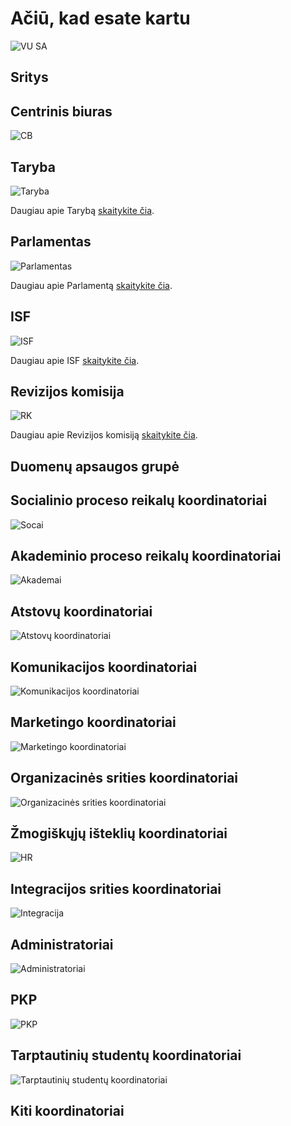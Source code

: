 # Ačiū, kad esate kartu

<script setup lang="ts">
import { teamPhotos, biuras, socai, akademai, atstovai, kom, org, mark, hr, integration, admin, pkp, intl, other, dag } from '../data/bendruomene'
import TeamAvatarLayout from '../components/TeamAvatarLayout.vue'
import PhotoGrid from '../components/PhotoGrid.vue'
</script>

![VU SA](../public/img/bendros-nuotraukos/VU-SA.jpg)

## Sritys

<PhotoGrid :photos="teamPhotos" />

## Centrinis biuras

![CB](../public/img/bendros-nuotraukos/Biuras2.jpg)

<TeamAvatarLayout :members="biuras" />

## Taryba

![Taryba](../public/img/bendros-nuotraukos/Taryba.jpg)

Daugiau apie Tarybą [skaitykite čia](/vu-sa/taryba.md).

## Parlamentas

![Parlamentas](../public/img/bendros-nuotraukos/Parlamentas.jpg)

Daugiau apie Parlamentą [skaitykite čia](/vu-sa/parlamentas.md).

## ISF

![ISF](../public/img/bendros-nuotraukos/ISF.jpg)

Daugiau apie ISF [skaitykite čia](/stipri-organizacija/isf.md).

## Revizijos komisija

![RK](../public/img/bendros-nuotraukos/Revizija.jpg)

Daugiau apie Revizijos komisiją [skaitykite čia](/vu-sa/revizijos-komisija.md).

## Duomenų apsaugos grupė

<TeamAvatarLayout :members="dag" />

## Socialinio proceso reikalų koordinatoriai

![Socai](../public/img/bendros-nuotraukos/socai.jpg)

<TeamAvatarLayout :members="socai" />

## Akademinio proceso reikalų koordinatoriai

![Akademai](../public/img/bendros-nuotraukos/akademai.jpg)

<TeamAvatarLayout :members="akademai" />

## Atstovų koordinatoriai

![Atstovų koordinatoriai](../public/img/bendros-nuotraukos/Atstovai.jpg)

<TeamAvatarLayout :members="atstovai" />

## Komunikacijos koordinatoriai

![Komunikacijos koordinatoriai](../public/img/bendros-nuotraukos/Komunikacija.jpg)

<TeamAvatarLayout :members="kom" />

## Marketingo koordinatoriai

![Marketingo koordinatoriai](../public/img/bendros-nuotraukos/Marketingas-2.jpg)

<TeamAvatarLayout :members="mark" />

## Organizacinės srities koordinatoriai

![Organizacinės srities koordinatoriai](../public/img/bendros-nuotraukos/Orgai.jpg)

<TeamAvatarLayout :members="org" />

## Žmogiškųjų išteklių koordinatoriai

![HR](../public/img/bendros-nuotraukos/HR.jpg)

<TeamAvatarLayout :members="hr" />

## Integracijos srities koordinatoriai

![Integracija](../public/img/bendros-nuotraukos/Integracija.jpg)

<TeamAvatarLayout :members="integration" />

## Administratoriai

![Administratoriai](../public/img/bendros-nuotraukos/Administratoriai-2.jpg)

<TeamAvatarLayout :members="admin" />

## PKP

![PKP](../public/img/bendros-nuotraukos/PKP2.jpg)

<TeamAvatarLayout :members="pkp" />

## Tarptautinių studentų koordinatoriai

![Tarptautinių studentų koordinatoriai](../public/img/bendros-nuotraukos/tarptautiniu.jpg)

<TeamAvatarLayout :members="intl" />

## Kiti koordinatoriai

<TeamAvatarLayout :members="other" />
